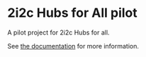 # 2i2c Hubs for All pilot

A pilot project for 2i2c Hubs for all.

See [the documentation](https://2i2c.org/pilot) for more information.
